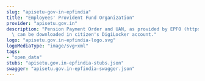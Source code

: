 ```yaml
---
slug: "apisetu-gov-in-epfindia"
title: "Employees' Provident Fund Organization"
provider: "apisetu.gov.in"
description: "Pension Payment Order and UAN, as provided by EPFO (https://www.epfindia.gov.in),\
  \ can be downloaded in citizen's DigiLocker account."
logo: "apisetu.gov.in-epfindia-logo.svg"
logoMediaType: "image/svg+xml"
tags:
- "open_data"
stubs: "apisetu.gov.in-epfindia-stubs.json"
swagger: "apisetu.gov.in-epfindia-swagger.json"
---
```

